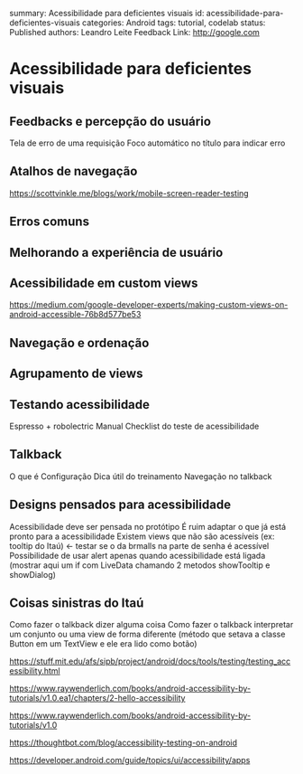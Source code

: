 summary: Acessibilidade para deficientes visuais
id: acessibilidade-para-deficientes-visuais
categories: Android
tags: tutorial, codelab
status: Published
authors: Leandro Leite
Feedback Link: http://google.com

# Acessibilidade para deficientes visuais

## Feedbacks e percepção do usuário

Tela de erro de uma requisição
Foco automático no título para indicar erro

## Atalhos de navegação

https://scottvinkle.me/blogs/work/mobile-screen-reader-testing

## Erros comuns
## Melhorando a experiência de usuário

## Acessibilidade em custom views

https://medium.com/google-developer-experts/making-custom-views-on-android-accessible-76b8d577be53

## Navegação e ordenação

## Agrupamento de views

## Testando acessibilidade

Espresso + robolectric
Manual
Checklist do teste de acessibilidade

## Talkback

O que é
Configuração
Dica útil do treinamento
Navegação no talkback

## Designs pensados para acessibilidade

Acessibilidade deve ser pensada no protótipo
É ruim adaptar o que já está pronto para a acessibilidade
Existem views que não são acessíveis (ex: tooltip do Itaú) <- testar se o da brmalls na parte de senha é acessível
Possibilidade de usar alert apenas quando acessibilidade está ligada (mostrar aqui um if com LiveData chamando 2 metodos showTooltip e showDialog)

## Coisas sinistras do Itaú

Como fazer o talkback dizer alguma coisa
Como fazer o talkback interpretar um conjunto ou uma view de forma diferente (método que setava a classe Button em um TextView e ele era lido como botão)

https://stuff.mit.edu/afs/sipb/project/android/docs/tools/testing/testing_accessibility.html

https://www.raywenderlich.com/books/android-accessibility-by-tutorials/v1.0.ea1/chapters/2-hello-accessibility

https://www.raywenderlich.com/books/android-accessibility-by-tutorials/v1.0

https://thoughtbot.com/blog/accessibility-testing-on-android

https://developer.android.com/guide/topics/ui/accessibility/apps